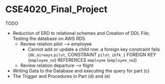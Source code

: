 # CSE4020_Final_Project

TODO
- Reduction of ERD to relational schemes and Creation of DDL File; Testing the database on AWS RDS
  - Review relation pilot --> employee
      - Cannot add or update a child row: a foreign key constraint fails (`db_airways`.`pilot`, CONSTRAINT `pilot_ibfk_1` FOREIGN KEY (`employee_no`) REFERENCES `employee` (`employee_no`))
  - Review relation departure --> flight
- Writing Data to the Database and executing the query for part (c)
- The Trigger and Procedures in Part (d) and (e)
